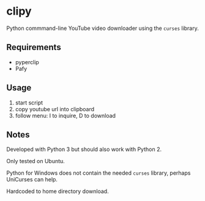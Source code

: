 clipy
=====

Python commmand-line YouTube video downloader using the `curses` library.

Requirements
------------

* pyperclip
* Pafy

Usage
-----

1. start script
2. copy youtube url into clipboard
3. follow menu: I to inquire, D to download

Notes
-----

Developed with Python 3 but should also work with Python 2.

Only tested on Ubuntu.

Python for Windows does not contain the needed `curses` library, perhaps
UniCurses can help.

Hardcoded to home directory download.
